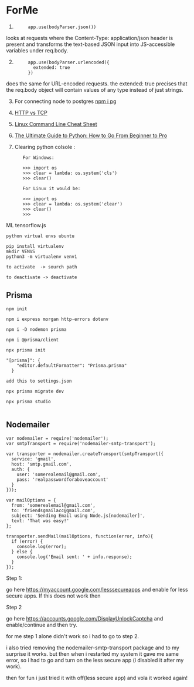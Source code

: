 # ForMe

1.          app.use(bodyParser.json()) 

looks at requests where the Content-Type: application/json header is present and transforms the text-based JSON input into JS-accessible variables under req.body.

2.          app.use(bodyParser.urlencoded({
              extended: true
            }) 

does the same for URL-encoded requests. the extended: true precises that the req.body object will contain values of any type instead of just strings.

3. For connecting node to postgres [npm i pg](https://node-postgres.com/)

4. [HTTP vs TCP](https://networkinterview.com/http-vs-tcp-know-the-difference/#:~:text=HTTP%20is%20a%20Hypertext%20Transfer%20Protocol%2C%20whereas%20TCP%20full%20form,and%20TCP%20uses%20no%20port.&text=HTTP%20is%20faster%20in%20comparison%20to%20TCP%2C%20which%20is%20slower.)

5. [Linux Command Line Cheat Sheet](https://cheatography.com/davechild/cheat-sheets/linux-command-line/)

6. [The Ultimate Guide to Python: How to Go From Beginner to Pro](https://www.freecodecamp.org/news/the-ultimate-guide-to-python-from-beginner-to-intermediate-to-pro/#conditional-statements-)

7. Clearing python colsole : 

          For Windows:

          >>> import os
          >>> clear = lambda: os.system('cls')
          >>> clear()
          
          For Linux it would be:

          >>> import os
          >>> clear = lambda: os.system('clear')
          >>> clear()
          >>> 


ML
tensorflow.js


    python virtual envs ubuntu
    
    pip install virtualenv
    mkdir VENVS
    python3 -m virtualenv venv1
    
    to activate  -> sourch path
    
    to deactivate -> deactivate
    
    
## Prisma

```
npm init

npm i express morgan http-errors dotenv

npm i -D nodemon prisma

npm i @prisma/client

npx prisma init

"[prisma]": {
    "editor.defaultFormatter": "Prisma.prisma"
  }

add this to settings.json

npx prisma migrate dev

npx prisma studio
  
```

## Nodemailer

```
var nodemailer = require('nodemailer');
var smtpTransport = require('nodemailer-smtp-transport');

var transporter = nodemailer.createTransport(smtpTransport({
  service: 'gmail',
  host: 'smtp.gmail.com',
  auth: {
    user: 'somerealemail@gmail.com',
    pass: 'realpasswordforaboveaccount'
  }
}));

var mailOptions = {
  from: 'somerealemail@gmail.com',
  to: 'friendsgmailacc@gmail.com',
  subject: 'Sending Email using Node.js[nodemailer]',
  text: 'That was easy!'
};

transporter.sendMail(mailOptions, function(error, info){
  if (error) {
    console.log(error);
  } else {
    console.log('Email sent: ' + info.response);
  }
});  

```
Step 1:

go here https://myaccount.google.com/lesssecureapps and enable for less secure apps. If this does not work then

Step 2

go here https://accounts.google.com/DisplayUnlockCaptcha and enable/continue and then try.

for me step 1 alone didn't work so i had to go to step 2.

i also tried removing the nodemailer-smtp-transport package and to my surprise it works. but then when i restarted my system it gave me same error, so i had to go and turn on the less secure app (i disabled it after my work).

then for fun i just tried it with off(less secure app) and vola it worked again!

